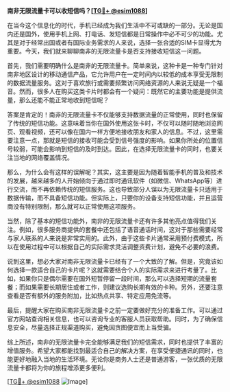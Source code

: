 **南非无限流量卡可以收短信吗？[[TG💪+ @esim1088](https://t.me/s/esim1088)]**

在当今这个信息化的时代，手机已经成为我们生活中不可或缺的一部分。无论是国内还是国外，使用手机上网、打电话、发短信都是日常操作中必不可少的功能。尤其是对于经常出国或者有国际业务需求的人来说，选择一张合适的SIM卡显得尤为重要。今天，我们就来聊聊南非的无限流量卡是否支持接收短信这一问题。

首先，我们需要明确什么是南非的无限流量卡。简单来说，这种卡是一种专门针对南非地区设计的移动通信产品，它允许用户在一定时间内以较低的成本享受无限制的数据流量服务。这对于喜欢旅行或需要频繁访问网络资源的人来说无疑是一个福音。然而，很多人在购买这类卡片时都会有一个疑问：既然它的主要功能是提供流量，那么还能不能正常地收到短信呢？

答案是肯定的！南非的无限流量卡不仅能够支持数据流量的正常使用，同时也保留了传统的短信功能。这意味着当你在国外使用这张卡时，不仅可以随时随地浏览网页、观看视频，还可以像在国内一样方便地接收朋友和家人的信息。不过，这里需要注意一点，那就是短信的接收可能会受到信号强度的影响。如果你所处的位置信号较弱，可能会影响到短信的及时到达。因此，在选择无限流量卡的同时，也要关注当地的网络覆盖情况。

那么，为什么会有这样的误解呢？其实，这主要是因为随着智能手机的普及和技术的发展，越来越多的人开始倾向于通过即时通讯软件（如微信、WhatsApp等）进行交流，而不再依赖传统的短信服务。这也导致部分人误以为无限流量卡只适用于数据传输，而不具备短信功能。但实际上，只要你的设备支持短信功能，并且运营商没有特别限制，那么就可以正常使用这项服务。

当然，除了基本的短信功能外，南非的无限流量卡还有许多其他亮点值得我们关注。例如，很多服务商提供的套餐中还包括了语音通话时间，这对于那些需要经常与家人联系的人来说是非常实用的。此外，由于这些卡片通常采用预付费模式，所以在使用过程中可以根据自己的实际需求灵活调整资费计划，避免不必要的浪费。

说到这里，想必大家对南非无限流量卡已经有了一个大致的了解。但是，究竟该如何选择一款适合自己的卡片呢？这就需要结合个人的实际需求来进行考量了。比如，如果你只是偶尔需要在国外短暂停留一段时间，那么可以选择短期的流量套餐；而如果需要长期居住或者工作，则建议选购长期有效的卡种。另外，还要注意查看是否有额外的服务附加，比如热点共享、特定应用免流等。

最后，提醒大家在购买南非无限流量卡之前一定要做好充分的准备工作。可以通过官方网站查询相关信息，也可以咨询专业的客服人员获取帮助。同时，为了确保信息安全，尽量选择正规渠道购买，避免因贪图便宜而上当受骗。

综上所述，南非的无限流量卡完全能够满足我们的短信需求，同时也提供了丰富的增值服务。希望大家都能找到最适合自己的解决方案，在享受便捷通讯的同时，也能更好地融入当地的生活环境。无论你是商务人士还是普通游客，一张优质的无限流量卡都将为你的旅程增添更多便利。

[[TG💪+ @esim1088](https://t.me/s/esim1088) ![Image](https://i.postimg.cc/4NQfJmqS/Snipaste-2025-05-13-00-14-12.png)]